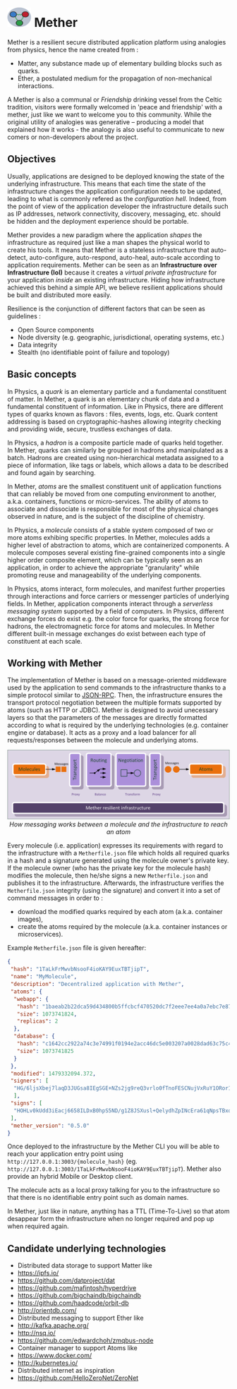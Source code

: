 # <img src="mether.png" width="54" height="44" /> Mether

Mether is a resilient secure distributed application platform using analogies from physics, hence the name created from :
* Matter, any substance made up of elementary building blocks such as quarks.
* Ether, a postulated medium for the propagation of non-mechanical interactions.

A Mether is also a communal or *Friendship* drinking vessel from the Celtic tradition, visitors were formally welcomed in 'peace and friendship' with a mether, just like we want to welcome you to this community. While the original utility of analogies was generative – producing a model that explained how it works - the analogy is also useful to communicate to new comers or non-developers about the project. 

## Objectives

Usually, applications are designed to be deployed knowing the state of the underlying infrastructure. This means that each time the state of the infrastructure changes the application configuration needs to be updated, leading to what is commonly refered as the *configuration hell*. Indeed, from the point of view of the application developer the infrastructure details such as IP addresses, network connectivity, discovery, messaging, etc. should be hidden and the deployment experience should be portable.

Mether provides a new paradigm where the application *shapes* the infrastructure as required just like a man shapes the physical world to create his tools. It means that Mether is a stateless infrastructure that auto-detect, auto-configure, auto-respond, auto-heal, auto-scale according to application requirements. Mether can be seen as an **Infrastructure over Infrastructure (IoI)** because it creates a *virtual private infrastructure* for your application *inside* an existing infrastructure. Hiding how infrastructure achieved this behind a simple API, we believe resilient applications should be built and distributed more easily.

Resilience is the conjunction of different factors that can be seen as guidelines :
* Open Source components
* Node diversity (e.g. geographic, jurisdictional, operating systems, etc.)
* Data integrity
* Stealth (no identifiable point of failure and topology)

## Basic concepts

In Physics, a *quark* is an elementary particle and a fundamental constituent of matter. In Mether, a quark is an elementary chunk of data and a fundamental constituent of information. Like in Physics, there are different types of quarks known as flavors : files, events, logs, etc. Quark content addressing is based on cryptographic-hashes allowing integrity checking and providing wide, secure, trustless exchanges of data. 

In Physics, a *hadron* is a composite particle made of quarks held together. In Mether, quarks can similarly be grouped in hadrons and manipulated as a batch. Hadrons are created using non-hierarchical metadata assigned to a piece of information, like tags or labels, which allows a data to be described and found again by searching. 

In Mether, *atoms* are the smallest constituent unit of application functions that can reliably be moved from one computing environment to another, a.k.a. containers, functions or micro-services. The ability of atoms to associate and dissociate is responsible for most of the physical changes observed in nature, and is the subject of the discipline of chemistry.

In Physics, a *molecule* consists of a stable system composed of two or more atoms exhibing specific properties. In Mether, molecules adds a higher level of abstraction to atoms, which are containerized components. A molecule composes several existing fine-grained components into a single higher order composite element, which can be typically seen as an application, in order to achieve the appropriate "granularity" while promoting reuse and manageability of the underlying components.

In Physics, atoms interact, form molecules, and manifest further properties through interactions and force carriers or messenger particles of underlying fields. In Mether, application components interact through a *serverless messaging system* supported by a field of computers. In Physics, different exchange forces do exist e.g. the color force for quarks, the strong force for hadrons, the electromagnetic force for atoms and molecules. In Mether different built-in message exchanges do exist between each type of constituent at each scale.

## Working with Mether

The implementation of Mether is based on a message-oriented middleware used by the application to send commands to the infrastructure thanks to a simple protocol similar to [JSON-RPC](http://www.jsonrpc.org/specification). Then, the infrastructure ensures the transport protocol negotiation between the multiple formats supported by atoms (such as HTTP or JDBC). Mether is designed to avoid unecessary layers so that the parameters of the messages are directly formatted according to what is required by the underlying technologies (e.g. container engine or database). It acts as a proxy and a load balancer for all requests/responses between the molecule and underlying atoms.

<p align="center">
<img src="Mether-Messaging.png"/>
<i>How messaging works between a molecule and the infrastructure to reach an atom</i>
</p>

Every molecule (i.e. application)  expresses its requirements with regard to the infrastructure with a `Metherfile.json` file which holds all required quarks in a hash and a signature generated using the molecule owner's private key. If the molecule owner (who has the private key for the molecule hash) modifies the molecule, then he/she signs a new `Metherfile.json` and publishes it to the infrastructure. Afterwards, the infrastructure verifies the `Metherfile.json` integrity (using the signature) and convert it into a set of command messages in order to :
* download the modified quarks required by each atom (a.k.a. container images),
* create the atoms required by the molecule (a.k.a. container instances or microservices).

Example `Metherfile.json` file is given hereafter:
```json
{
 "hash": "1TaLkFrMwvbNsooF4ioKAY9EuxTBTjipT",
 "name": "MyMolecule",
 "description": "Decentralized application with Mether",
 "atoms": {
  "webapp": {
   "hash": "1baeab2b22dca59d434800b5ffcbcf470520dc7f2eee7ee4a0a7ebc7e87468ef",
   "size": 1073741824,
   "replicas": 2
  },
  "database": {
   "hash": "c1642cc2922a74c3e74991f0194e2acc46dc5e003207a0028dad63c75c41a0ec",
   "size": 1073741825
  }
 },
 "modified": 1479332094.372,
 "signers": [
  "HG/6ljsXbej7laqD3JUGsa8IEgSGE+NZs2jg9reQ3vrlo0fTnoFESCNujVxRuY1ORor143LGSyjl8PkaRdU4gx8="
  ],
 "signs": [
  "HOHLv0kUdd3iEacj6658ILDxB0hpS5ND/g1Z8JSXusl+QelydhZpINcEra61qNpsTBxqxpleE7tbkqG1J59YhZo="
 ],
 "mether_version": "0.5.0"
}
```

Once deployed to the infrastructure by the Mether CLI you will be able to reach your application entry point using
  `http://127.0.0.1:3003/{molecule_hash}` (eg.
  `http://127.0.0.1:3003/1TaLkFrMwvbNsooF4ioKAY9EuxTBTjipT`).
Mether also provide an hybrid Mobile or Desktop client.

The molecule acts as a local proxy talking for you to the infrastructure so that there is no identifiable entry point such as domain names.

In Mether, just like in nature, anything has a TTL (Time-To-Live) so that atom desappear form the infrastructure when no longer required and pop up when required again. 

## Candidate underlying technologies

* Distributed data storage to support Matter like
 * https://ipfs.io/
 * https://github.com/datproject/dat
 * https://github.com/mafintosh/hyperdrive
 * https://github.com/bigchaindb/bigchaindb
 * https://github.com/haadcode/orbit-db
 * http://orientdb.com/
* Distributed messaging to support Ether like
 * http://kafka.apache.org/
 * http://nsq.io/
 * https://github.com/edwardchoh/zmqbus-node
* Container manager to support Atoms like
 * https://www.docker.com/ 
 * http://kubernetes.io/
* Distributed internet as inspiration
 * https://github.com/HelloZeroNet/ZeroNet



